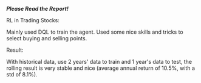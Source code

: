 ***Please Read the Report!***

RL in Trading Stocks:

Mainly used DQL to train the agent. Used some nice skills and tricks to select buying and selling points.

Result:

With historical data, use 2 years' data to train and 1 year's data to test, the rolling result is very stable and nice (average annual return of 10.5%, with a std of 8.1%).
